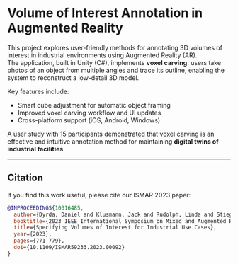 # Volume of Interest Annotation in Augmented Reality

This project explores user-friendly methods for annotating 3D volumes of interest in industrial environments using Augmented Reality (AR).  
The application, built in Unity (C#), implements **voxel carving**: users take photos of an object from multiple angles and trace its outline, enabling the system to reconstruct a low-detail 3D model.  

Key features include:
- Smart cube adjustment for automatic object framing  
- Improved voxel carving workflow and UI updates  
- Cross-platform support (iOS, Android, Windows)  

A user study with 15 participants demonstrated that voxel carving is an effective and intuitive annotation method for maintaining **digital twins of industrial facilities**.  

---

## Citation
If you find this work useful, please cite our ISMAR 2023 paper:  

```bibtex
@INPROCEEDINGS{10316485,
  author={Dyrda, Daniel and Klusmann, Jack and Rudolph, Linda and Stieglbauer, Felix and Amougou, Maximilian and Pantförder, Dorothea and Vogel-Heuser, Birgit and Klinker, Gudrun},
  booktitle={2023 IEEE International Symposium on Mixed and Augmented Reality (ISMAR)}, 
  title={Specifying Volumes of Interest for Industrial Use Cases}, 
  year={2023},
  pages={771-779},
  doi={10.1109/ISMAR59233.2023.00092}
}
